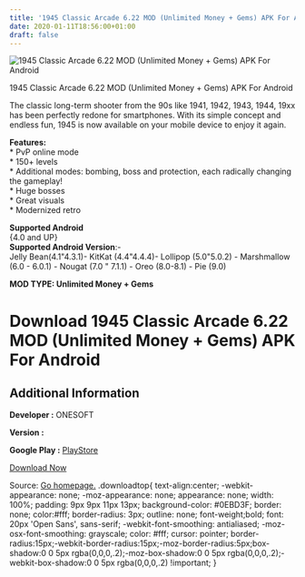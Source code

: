 ```yaml
---
title: '1945 Classic Arcade 6.22 MOD (Unlimited Money + Gems) APK For Android'
date: 2020-01-11T18:56:00+01:00
draft: false
---
```


![1945 Classic Arcade 6.22 MOD (Unlimited Money + Gems) APK For Android](https://i0.wp.com/apkhome.net/wp-content/uploads/2020/01/1945-Classic-Arcade-6.22-MOD-Unlimited-Money-Gems.png "1945 Classic Arcade 6.22 MOD (Unlimited Money + Gems) APK For Android")

  

1945 Classic Arcade 6.22 MOD (Unlimited Money + Gems) APK For Android

The classic long-term shooter from the 90s like 1941, 1942, 1943, 1944, 19xx has been perfectly redone for smartphones. With its simple concept and endless fun, 1945 is now available on your mobile device to enjoy it again.

**Features:**  
\* PvP online mode  
\* 150+ levels  
\* Additional modes: bombing, boss and protection, each radically changing the gameplay!  
\* Huge bosses  
\* Great visuals  
\* Modernized retro

**Supported Android**  
{4.0 and UP}  
**Supported Android Version**:-  
Jelly Bean(4.1"4.3.1)- KitKat (4.4"4.4.4)- Lollipop (5.0"5.0.2) - Marshmallow (6.0 - 6.0.1) - Nougat (7.0 " 7.1.1) - Oreo (8.0-8.1) - Pie (9.0)

**MOD TYPE: Unlimited Money + Gems**

Download 1945 Classic Arcade 6.22 MOD (Unlimited Money + Gems) APK For Android
==============================================================================

Additional Information
----------------------

**Developer :** ONESOFT

**Version :**

**Google Play :** [PlayStore](https://play.google.com/store/apps/details?id=com.os.airforce)

  

[Download Now](https://store4app.co/post/1945-classic-arcade-6-22-mod-unlimited-money-gems-apk-for-android_1578765324)

  
Source: [Go homepage.](https://store4app.co/post/1945-classic-arcade-6-22-mod-unlimited-money-gems-apk-for-android_1578765324) .downloadtop{ text-align:center; -webkit-appearance: none; -moz-appearance: none; appearance: none; width: 100%; padding: 9px 9px 11px 13px; background-color: #0EBD3F; border: none; color:#fff; border-radius: 3px; outline: none; font-weight;bold; font: 20px 'Open Sans', sans-serif; -webkit-font-smoothing: antialiased; -moz-osx-font-smoothing: grayscale; color: #fff; cursor: pointer; border-radius:15px;-webkit-border-radius:15px;-moz-border-radius:5px;box-shadow:0 0 5px rgba(0,0,0,.2);-moz-box-shadow:0 0 5px rgba(0,0,0,.2);-webkit-box-shadow:0 0 5px rgba(0,0,0,.2) !important; }